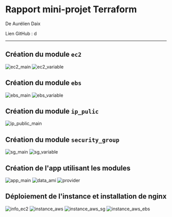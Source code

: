 # Rapport mini-projet Terraform #

De Aurélien Daix

Lien GitHub : d

---

## Création du module `ec2` ##

![ec2_main](ec2_main.JPG)
![ec2_variable](ec2_variable.JPG)

## Création du module `ebs` ##

![ebs_main](ebs_main.JPG)
![ebs_variable](ebs_variable.JPG)

## Création du module `ip_pulic` ##

![ip_public_main](ip_public_main.JPG)

## Création du module `security_group` ##

![sg_main](sg_main.JPG)
![sg_variable](sg_variable.JPG)

## Création de l'app utilisant les modules ##

![app_main](app_main.JPG)
![data_ami](data_ami.JPG)
![provider](provider.JPG)

## Déploiement de l'instance et installation de nginx ##

![info_ec2](info_ec2.JPG)
![instance_aws](instance_aws.JPG)
![instance_aws_sg](instance_aws_sg.JPG)
![instance_aws_ebs](instance_aws_ebs.JPG)